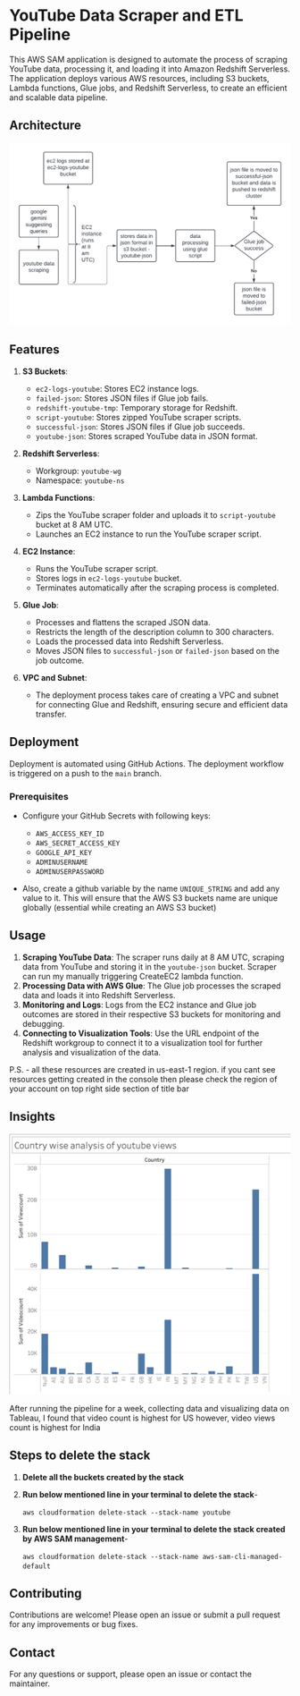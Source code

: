 # YouTube Data Scraper and ETL Pipeline

This AWS SAM application is designed to automate the process of scraping YouTube data, processing it, and loading it into Amazon Redshift Serverless. The application deploys various AWS resources, including S3 buckets, Lambda functions, Glue jobs, and Redshift Serverless, to create an efficient and scalable data pipeline.

## Architecture

![Architecture Diagram](architecture.png)

## Features

1. **S3 Buckets**: 
   - `ec2-logs-youtube`: Stores EC2 instance logs.
   - `failed-json`: Stores JSON files if Glue job fails.
   - `redshift-youtube-tmp`: Temporary storage for Redshift.
   - `script-youtube`: Stores zipped YouTube scraper scripts.
   - `successful-json`: Stores JSON files if Glue job succeeds.
   - `youtube-json`: Stores scraped YouTube data in JSON format.

2. **Redshift Serverless**:
   - Workgroup: `youtube-wg`
   - Namespace: `youtube-ns`

3. **Lambda Functions**:
   - Zips the YouTube scraper folder and uploads it to `script-youtube` bucket at 8 AM UTC.
   - Launches an EC2 instance to run the YouTube scraper script.

4. **EC2 Instance**:
   - Runs the YouTube scraper script.
   - Stores logs in `ec2-logs-youtube` bucket.
   - Terminates automatically after the scraping process is completed.

5. **Glue Job**:
   - Processes and flattens the scraped JSON data.
   - Restricts the length of the description column to 300 characters.
   - Loads the processed data into Redshift Serverless.
   - Moves JSON files to `successful-json` or `failed-json` based on the job outcome.

6. **VPC and Subnet**:
   - The deployment process takes care of creating a VPC and subnet for connecting Glue and Redshift, ensuring secure and efficient data transfer.

## Deployment

Deployment is automated using GitHub Actions. The deployment workflow is triggered on a push to the `main` branch.

### Prerequisites


- Configure your GitHub Secrets with following keys:
  - `AWS_ACCESS_KEY_ID`
  - `AWS_SECRET_ACCESS_KEY`
  - `GOOGLE_API_KEY`
  - `ADMINUSERNAME`
  - `ADMINUSERPASSWORD`

- Also, create a github variable by the name `UNIQUE_STRING` and add any value to it. This will ensure that the AWS S3 buckets name are unique globally (essential while creating an AWS S3 bucket)

## Usage

1. **Scraping YouTube Data**: The scraper runs daily at 8 AM UTC, scraping data from YouTube and storing it in the `youtube-json` bucket. Scraper can run my manually triggering CreateEC2 lambda function.
2. **Processing Data with AWS Glue**: The Glue job processes the scraped data and loads it into Redshift Serverless.
3. **Monitoring and Logs**: Logs from the EC2 instance and Glue job outcomes are stored in their respective S3 buckets for monitoring and debugging.
4. **Connecting to Visualization Tools**: Use the URL endpoint of the Redshift workgroup to connect it to a visualization tool for further analysis and visualization of the data.

P.S. - all these resources are created in us-east-1 region. if you cant see resources getting created in the console then please check the region of your account on top right side section of title bar  

## Insights

![Youtube Analytics](youtube_analytics.png)

After running the pipeline for a week, collecting data and visualizing data on Tableau, I found that video count is highest for US however, video views count is highest for India

## Steps to delete the stack

1. **Delete all the buckets created by the stack**
2. **Run below mentioned line in your terminal to delete the stack**- 

    ```aws cloudformation delete-stack --stack-name youtube```
3. **Run below mentioned line in your terminal to delete the stack created by AWS SAM management**-

    ```aws cloudformation delete-stack --stack-name aws-sam-cli-managed-default```

## Contributing

Contributions are welcome! Please open an issue or submit a pull request for any improvements or bug fixes.

## Contact

For any questions or support, please open an issue or contact the maintainer.

